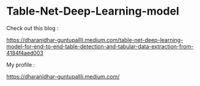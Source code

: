 # Table-Net-Deep-Learning-model

Check out this blog :

https://dharanidhar-guntupallli.medium.com/table-net-deep-learning-model-for-end-to-end-table-detection-and-tabular-data-extraction-from-4184f4aed003

My profile :

https://dharanidhar-guntupallli.medium.com/
